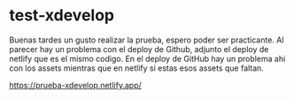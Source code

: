 # test-xdevelop

Buenas tardes un gusto realizar la prueba, espero poder ser practicante.
Al parecer hay un problema con el deploy de Github, adjunto el deploy de netlify que es el mismo codigo. En el deploy de GitHub hay un problema ahi con los assets mientras 
que en netlify si estas esos assets que faltan.

https://prueba-xdevelop.netlify.app/
